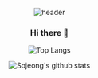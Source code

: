 <div align=center>

![header](https://capsule-render.vercel.app/api?type=slice&color=gradient&text=%20Sojeong%20%20&height=200&fontSize=100)
 </div>
 <div align=center>

### Hi there 👋
 
![Top Langs](https://github-readme-stats.vercel.app/api/top-langs/?username=2sojeong&layout=compact&theme=solarized-light)
 
![Sojeong's github stats](https://github-readme-stats.vercel.app/api?username=2sojeong&show_icons=true&theme=react)  
